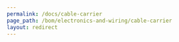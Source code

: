 ```yaml
---
permalink: /docs/cable-carrier
page_path: /bom/electronics-and-wiring/cable-carrier
layout: redirect
---
```


